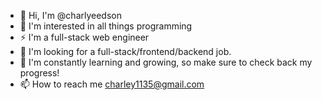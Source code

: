
- 👋 Hi, I'm @charlyeedson
- 🤔 I'm interested in all things programming
- ⚡ I'm a full-stack web engineer
- 🔭 I'm looking for a full-stack/frontend/backend job.
- 🌱 I'm constantly learning and growing, so make sure to check back my progress!
- 📫 How to reach me charley1135@gmail.com

<!--
**CharleyEdson/charleyedson** is a ✨ _special_ ✨ repository because its `README.md` (this file) appears on your GitHub profile.

Here are some ideas to get you started:

- 🔭 I’m currently working on ...
- 🌱 I’m currently learning ...
- 👯 I’m looking to collaborate on ...
- 🤔 I’m looking for help with ...
- 💬 Ask me about ...
- 📫 How to reach me: ...
- 😄 Pronouns: ...
- ⚡ Fun fact: ...
-->
